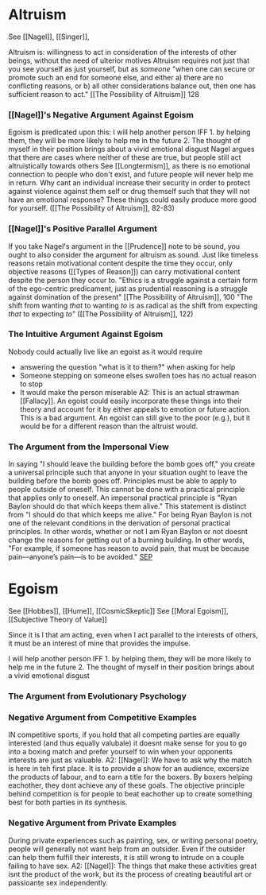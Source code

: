 # Altruism
See [[Nagel]], [[Singer]], 

Altruism is: willingness to act in consideration of the interests of other beings, without the need of ulterior motives
Altruism requires not just that you see yourself as just yourself, but as *someone*
	"when one can secure or promote such an end for someone else, and either a) there are no conflicting reasons, or b) all other considerations balance out, then one has sufficient reason to act." [[The Possibility of Altruism]] 128

### [[Nagel]]'s Negative Argument Against Egoism
Egoism is predicated upon this:
	I will help another person IFF
		1. by helping them, they will be more likely to help me in the future
		2. The thought of myself in their position brings about a vivid emotional disgust
Nagel argues that there are cases where neither of these are true, but people still act altruistically towards others
	See [[Longtermism]], as there is no emotional connection to people who don't exist, and future people will never help me in return.
	Why cant an individual increase their security in order to protect against violence against them self or drug themself such that they will not have an emotional response? These things could easily produce more good for yourself. ([[The Possibility of Altruism]], 82-83)

### [[Nagel]]'s Positive Parallel Argument
If you take Nagel's argument in the [[Prudence]] note to be sound, you ought to also consider the argument for altruism as sound.
Just like timeless reasons retain motivational content despite the time they occur, only objective reasons ([[Types of Reason]]) can carry motivational content despite the person they occur to.
	"Ethics is a struggle against a certain form of the ego-centric predicament, just as prudential reasoning is a struggle against domination of the present" [[The Possibility of Altruism]], 100
	"The shift from wanting *that* to wanting *to* is as radical as the shift from expecting *that* to expecting *to*" ([[The Possibility of Altruism]], 122)

### The Intuitive Argument Against Egoism
Nobody could actually live like an egoist as it would require
- answering the question "what is it to them?" when asking for help
- Someone stepping on someone elses swollen toes has no actual reason to stop
- It would make the person miserable
	A2: This is an actual strawman [[Fallacy]]. An egoist could easily incorporate these things into their theory and account for it by either appeals to emotion or future action. This is a bad argument. An egoist can still give to the poor (e.g.), but it would be for a different reason than the altruist would.

### The Argument from the Impersonal View
In saying "I should leave the building before the bomb goes off," you create a universal principle such that anyone in your situation ought to leave the building before the bomb goes off. Principles must be able to apply to people outside of oneself. This cannot be done with a practical principle that applies only to oneself.
	An impersonal practical principle is "Ryan Baylon should do that which keeps them alive." This statement is distinct from "I should do that which keeps me alive." For being Ryan Baylon is not one of the relevant conditions in the derivation of personal practical principles. 
	In other words, whether or not I am Ryan Baylon or not doesnt change the reasons for getting out of a burning building.
	In other words, "For example, if someone has reason to avoid pain, that must be because pain—anyone’s pain—is to be avoided." [SEP](https://plato.stanford.edu/entries/altruism/#NageImpeStan)

# Egoism
See [[Hobbes]], [[Hume]], [[CosmicSkeptic]]
See [[Moral Egoism]], [[Subjective Theory of Value]]

Since it is I that am acting, even when I act parallel to the interests of others, it must be an interest of mine that provides the impulse.

I will help another person IFF
	1. by helping them, they will be more likely to help me in the future
	2. The thought of myself in their position brings about a vivid emotional disgust

### The Argument from Evolutionary Psychology


### Negative Argument from Competitive Examples
IN competitive sports, if you hold that all competing parties are equally interested (and thus equally valubale) it doesnt make sense for you to go into a boxing match and prefer yourself to win when your opponents interests are just as valuable.
	A2: [[Nagel]]: We have to ask why the match is here in teh first place. It is to provide a show for an audience, excersize the products of labour, and to earn a title for the boxers. By boxers helping eachother, they dont achieve any of these goals. The objective principle behind competition is for people to beat eachother up to create something best for both parties in its synthesis.

### Negative Argument from Private Examples
During private experiences such as painting, sex, or writing personal poetry, people will generally not want help from an outsider. Even if the outsider can help them fulfill their interests, it is still wrong to intrude on a couple failing to have sex.
	A2: [[Nagel]]: The things that make these activities great isnt the product of the work, but its the process of creating beautiful art or passioante sex independently. 